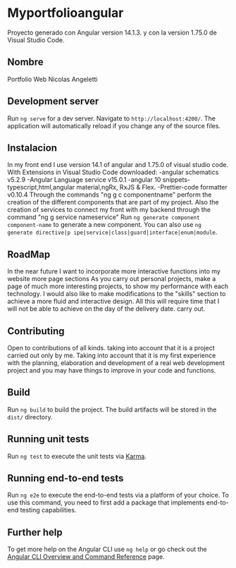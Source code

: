 # Myportfolioangular

Proyecto generado con Angular version 14.1.3. y con la version 1.75.0 de Visual Studio Code.  


## Nombre
Portfolio Web Nicolas Angeletti

## Development server

Run `ng serve` for a dev server. Navigate to `http://localhost:4200/`. The application will automatically reload if you change any of the source files.


## Instalacion
In my front end I use version 14.1 of angular and 1.75.0 of visual studio code.
With Extensions in Visual Studio Code downloaded:
-angular schematics v5.2.9
-Angular Language service v15.0.1
-angular 10 snippets- typescript,html,angular material,ngRx, RxJS & Flex.
-Prettier-code formatter v0.10.4
Through the commands "ng g c componentname" perform the creation
of the different components that are part of my project.
Also the creation of services to connect my front with my backend
through the command "ng g service nameservice"
Run `ng generate component component-name` to generate a new component. You can also use `ng generate directive|p ipe|service|class|guard|interface|enum|module`.

## RoadMap

In the near future I want to incorporate more interactive functions into my website
more page sections As you carry out personal projects, make a page of
much more interesting projects, to show my performance with each technology.
I would also like to make modifications to the "skills" section to achieve a
more fluid and interactive design. All this will require time that I will not be able to achieve on the day of the delivery date.
carry out.

## Contributing

Open to contributions of all kinds. taking into account that it is a project carried out only by me.
Taking into account that it is my first experience with the planning, elaboration and development of a real web development project
and you may have things to improve in your code and functions.
 
## Build

Run `ng build` to build the project. The build artifacts will be stored in the `dist/` directory.

## Running unit tests

Run `ng test` to execute the unit tests via [Karma](https://karma-runner.github.io).

## Running end-to-end tests

Run `ng e2e` to execute the end-to-end tests via a platform of your choice. To use this command, you need to first add a package that implements end-to-end testing capabilities.

## Further help

To get more help on the Angular CLI use `ng help` or go check out the [Angular CLI Overview and Command Reference](https://angular.io/cli) page.



 

